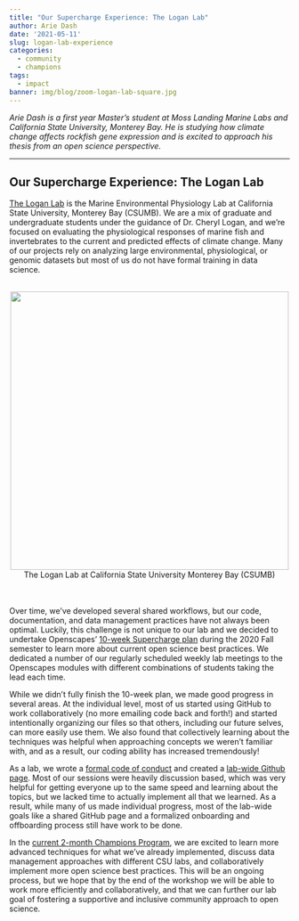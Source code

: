 ```yaml
---
title: "Our Supercharge Experience: The Logan Lab"
author: Arie Dash
date: '2021-05-11'
slug: logan-lab-experience
categories:
  - community
  - champions
tags:
  - impact
banner: img/blog/zoom-logan-lab-square.jpg
---
```


*Arie Dash is a first year Master’s student at Moss Landing Marine Labs and California State University, Monterey Bay. He is studying how climate change affects rockfish gene expression and is excited to approach his thesis from an open science perspective.*

---

## Our Supercharge Experience: The Logan Lab


[The Logan Lab](https://loganlabcsumb.weebly.com/) is the Marine Environmental Physiology Lab at California State University, Monterey Bay (CSUMB). We are a mix of graduate and undergraduate students under the guidance of Dr. Cheryl Logan, and we’re focused on evaluating the physiological responses of marine fish and invertebrates to the current and predicted effects of climate change. Many of our projects rely on analyzing large environmental, physiological, or genomic datasets  but most of us do not have formal training in data science. 

<br>
<center>
  <a> <img src="/img/blog/zoom-logan-lab.jpg" width="500px"></a>
  <figcaption> The Logan Lab at California State University Monterey Bay (CSUMB)</figcaption>
</center>
<br>

<br>

Over time, we’ve developed several  shared workflows, but our code, documentation, and data management practices have not always been optimal. Luckily, this challenge is not unique to our lab and we decided to undertake Openscapes’ [10-week Supercharge plan](https://www.nature.com/articles/d41586-019-03335-4) during the 2020 Fall semester to learn more about current open science best practices. We dedicated a number of our regularly scheduled weekly lab meetings to the Openscapes modules with different combinations of students taking the lead each time. 

While we didn’t fully finish the 10-week plan, we made good progress in several areas. At the individual level, most of us started using GitHub to work collaboratively (no more emailing code back and forth!) and started intentionally organizing our files so that others, including our future selves, can more easily use them. We also found that collectively learning about the techniques was helpful when approaching concepts we weren’t familiar with, and as a result, our coding ability has increased tremendously! 

As a lab, we wrote a [formal code of conduct](https://loganlabcsumb.weebly.com/code-of-conduct.html) and created a [lab-wide Github page](https://github.com/loganlabcsumb). Most of our sessions were heavily discussion based, which was very helpful for getting everyone up to the same speed and learning about the topics, but we lacked time to actually implement all that we learned. As a result, while many of us made individual progress, most of the lab-wide goals like a shared GitHub page and a formalized onboarding and offboarding process still have work to be done. 

In the [current 2-month Champions Program](https://www.openscapes.org/blog/2021/05/07/may-updates/), we are excited to learn more advanced techniques for what we’ve already implemented, discuss data management approaches with different CSU labs, and collaboratively implement more open science best practices. This will be an ongoing process, but we hope that by the end of the workshop we will be able to work more efficiently and collaboratively, and that we can further our lab goal of fostering a supportive and inclusive community approach to open science.

<br>

